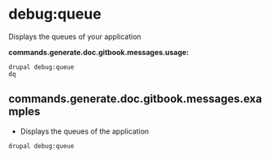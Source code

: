 # debug:queue
Displays the queues of your application

**commands.generate.doc.gitbook.messages.usage:**
```
drupal debug:queue
dq
```

## commands.generate.doc.gitbook.messages.examples
* Displays the queues of the application
```
drupal debug:queue
```
